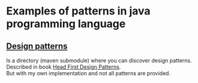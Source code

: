# Examples of patterns in java programming language

## [Design patterns](https://github.com/evgeniyJ/patterns/tree/master/design-patterns)
Is a directory (maven submodule) where you can discover design patterns.  
Described in book [Head First Design Patterns](http://shop.oreilly.com/product/9780596007126.do).  
But with my own implementation and not all patterns are provided.  